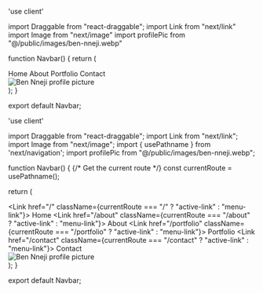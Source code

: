 'use client'

import Draggable from "react-draggable";
import Link from "next/link"
import Image from "next/image"
import profilePic from "@/public/images/ben-nneji.webp"

function Navbar() {
  return (
    <Draggable 
      bounds="parent"
    >
        <nav title="Click and drag to move" className="md:hidden sm:hidden flex items-center gap-10 w-max bg-[#F9F8F8] rounded-r-[110px] text-[#023047] text-base font-medium p-4 cursor-grab">
            <div className="flex flex-col justify-center ml-6">
                <Link href="/" className="hover:text-[#FB8500]">Home</Link>
                <Link href="/about" className="hover:text-[#FB8500]">About</Link>
                <Link href="/portfolio" className="hover:text-[#FB8500]">Portfolio</Link>
                <Link href="/contact" className="hover:text-[#FB8500]">Contact</Link>
            </div>
            <div>
                <div className="max-w-[6em] border-4 border-solid border-[#8ECAE6] rounded-full">
                <Link href="/">
                    <Image src={profilePic} alt="Ben Nneji profile picture" title="Home" className="rounded-full"/>
                </Link>
                </div>
            </div>
        </nav>
    </Draggable>
  );
}

export default Navbar;


'use client'

import Draggable from "react-draggable";
import Link from "next/link";
import Image from "next/image";
import { usePathname } from 'next/navigation';
import profilePic from "@/public/images/ben-nneji.webp";

function Navbar() {
  {/* Get the current route */}
  const currentRoute = usePathname();

  return (
    <Draggable 
      bounds="parent"
      cancel=".menu-link, .profile-picture"
    >
      <nav title="Click and drag to move" className="md:hidden sm:hidden flex items-center gap-10 w-max bg-[#F9F8F8] rounded-r-[110px] text-[#023047] text-base font-medium p-4 cursor-grab">
        <div className="flex flex-col justify-center ml-6">
          <Link href="/" className={currentRoute === "/" ? "active-link" : "menu-link"}>
            Home
          </Link>
          <Link href="/about" className={currentRoute === "/about" ? "active-link" : "menu-link"}>
            About
          </Link> 
          <Link href="/portfolio" className={currentRoute === "/portfolio" ? "active-link" : "menu-link"}>
            Portfolio
          </Link> 
          <Link href="/contact" className={currentRoute === "/contact" ? "active-link" : "menu-link"}>
            Contact
          </Link> 
        </div>
        <div>
          <div className="max-w-[6em] border-4 border-solid border-[#8ECAE6] rounded-full">
            <Link href="/">
              <Image src={profilePic} alt="Ben Nneji profile picture" title="Home" className="profile-picture rounded-full" />
            </Link>
          </div>
        </div>
      </nav>
    </Draggable>
  );
}

export default Navbar;